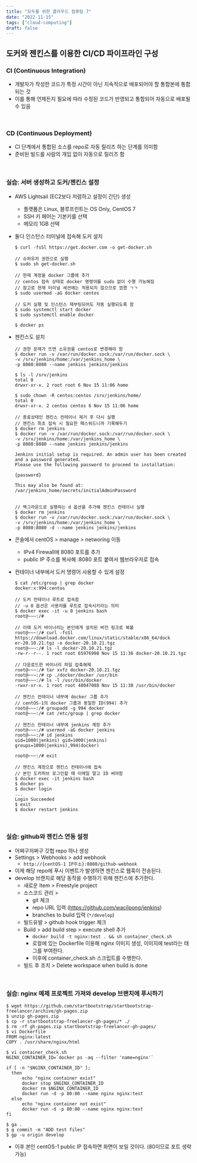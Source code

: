 ```yaml
---
title: "모두를 위한 클라우드 컴퓨팅 7"
date: "2022-11-15"
tags: ["cloud-computing"]
draft: false
---
```


## 도커와 젠킨스를 이용한 CI/CD 파이프라인 구성

### CI (Continuous Integration)

- 개발자가 작성한 코드가 특정 시간이 아닌 지속적으로 배포되어야 할 통합본에 통합되는 것
- 이를 통해 언제든지 필요에 따라 수정된 코드가 반영되고 통합되어 자동으로 배포될 수 있음

<br />

### CD (Continuous Deployment)

- CI 단계에서 통합된 소스를 repo로 자동 릴리즈 하는 단계를 의미함
- 준비된 빌드를 사람의 개입 없이 자동으로 릴리즈 함

<br />

### 실습: 서버 생성하고 도커/젠킨스 설정

- AWS Lightsail (EC2보다 저렴하고 설정이 간단) 생성
  - 플랫폼은 Linux, 블루프린트는 OS Only, CentOS 7
  - SSH 키 페어는 기본키를 선택
  - 메모리 1GB 선택
- 둘다 인스턴스 터미널에 접속해 도커 설치

  ```
  $ curl -fsSl https://get.docker.com -o get-docker.sh

  // 슈퍼유저 권한으로 실행
  $ sudo sh get-docker.sh

  // 현재 계정을 docker 그룹에 추가
  // centos 접속 상태로 docker 명령어를 sudo 없이 수행 가능해짐
  // 참고로 현재 터미널 세션에는 적용되지 않으므로 껐켰 ㄱㄱ
  $ sudo usermod -aG docker centos

  // 도커 실행 및 인스턴스 재부팅되어도 자동 실행되도록 함
  $ sudo systemctl start docker
  $ sudo systemctl enable docker

  $ docker ps
  ```

- 젠킨스도 설치

  ```
  // 권한 문제가 뜨면 소유권을 centos로 변경해야 함
  $ docker run -v /var/run/docker.sock:/var/run/docker.sock \
  -v /srv/jenkins/home:/var/jenkins_home \
  -p 8080:8080 --name jenkins jenkins/jenkins

  $ ls -l /srv/jenkins
  total 0
  drwxr-xr-x. 2 root root 6 Nov 15 11:06 home

  $ sudo chown -R centos:centos /srv/jenkins/home/
  total 0
  drwxr-xr-x. 2 centos centos 6 Nov 15 11:06 home

  // 종료상태인 젠킨스 컨테이너 제거 후 다시 실행
  // 젠킨스 최초 접속 시 필요한 패스워드니까 기록해두기
  $ docker rm jenkins
  $ docker run -v /var/run/docker.sock:/var/run/docker.sock \
  -v /srv/jenkins/home:/var/jenkins_home \
  -p 8080:8080 --name jenkins jenkins/jenkins

  Jenkins initial setup is required. An admin user has been created and a password generated.
  Please use the following password to proceed to installation:

  {password}

  This may also be found at: /var/jenkins_home/secrets/initialAdminPassword


  // 백그라운드로 실행하는 d 옵션을 추가해 젠킨스 컨테이너 실행
  $ docker rm jenkins
  $ docker run -v /var/run/docker.sock:/var/run/docker.sock \
  -v /srv/jenkins/home:/var/jenkins_home \
  -p 8080:8080 -d --name jenkins jenkins/jenkins
  ```

- 콘솔에서 centOS > manage > networing 이동
  - IPv4 Firewall에 8080 포트를 추가
  - public IP 주소를 복사해 :8080 포트 붙여서 웹브라우저로 접속
- 컨테이너 내부에서 도커 명령어 사용할 수 있게 설정

  ```
  $ cat /etc/group | grep docker
  docker:x:994:centos

  // 도커 컨테이너 루트로 접속함
  // -u 0 옵션은 사용자를 루트로 접속시키라는 의미
  $ docker exec -it -u 0 jenkins bash
  root@~~~:/#

  // 이때 도커 바이너리는 본인에게 설치된 버전 링크로 복붙
  root@~~~:/# curl -fsSl https://download.docker.com/linux/static/stable/x86_64/dock
  er-20.10.21.tgz -o docker-20.10.21.tgz
  root@~~~:/# ls -l docker-20.10.21.tgz
  -rw-r--r--. 1 root root 65976998 Nov 15 11:36 docker-20.10.21.tgz

  // 다운로드한 바이너리 파일 압축해제
  root@~~~:/# tar xvfz docker-20.10.21.tgz
  root@~~~:/# cp ./docker/docker /usr/bin
  root@~~~:/# ls -l /usr/bin/docker
  -rwxr-xr-x. 1 root root 48047088 Nov 15 11:38 /usr/bin/docker

  // 젠킨스 컨테이너 내부에 docker 그룹 추가
  // centOS-1의 docker 그룹과 동일한 ID(994) 추가
  root@~~~:/# groupadd -g 994 docker
  root@~~~:/# cat /etc/group | grep docker

  // 젠킨스 컨테이너 내부에 jenkins 계정 추가
  root@~~~:/# usermod -aG docker jenkins
  root@~~~:/# id jenkins
  uid=1000(jenkins) gid=1000(jenkins) groups=1000(jenkins),994(docker)

  root@~~~:/# exit

  // 젠킨스 계정으로 젠킨스 컨테이너에 접속
  // 본인 도커허브 로그인할 때 이메일 말고 ID 써야함
  $ docker exec -it jenkins bash
  $ docker ps
  $ docker login
  ...
  Login Succeeded
  $ exit
  $ docker restart jenkins
  ```

<br />

### 실습: github와 젠킨스 연동 설정

- 어쩌구저쩌구 깃헙 repo 하나 생성
- Settings > Webhooks > add webhook
  - `http://{centOS-1 IP주소}:8080/github-webhook`
- 이제 해당 repo에 푸시 이벤트가 발생하면 젠킨스로 웹훅이 전송된다.
- develop 브랜치로 해당 동작을 수행하기 위해 젠킨스에 추가한다.
  - 새로운 Item > Freestyle project
  - 소스코드 관리 >
    - git 체크
    - repo URL 입력 (https://github.com/wacilpong/jenkins)
    - branches to build 입력 (`*/develop`)
  - 빌드유발 > github hook trigger 체크
  - Build > add build step > execute shell 추가
    - `docker build -t nginx:test . && sh container_check.sh`
    - 로컬에 있는 Dockerfile 이용해 nginx 이미지 생성, 이미지에 test라는 태그를 부여한다.
    - 이후에 container_check.sh 스크립트를 수행한다.
  - 빌드 후 조치 > Delete workspace when build is done

<br />

### 실습: nginx 예제 프로젝트 가져와 develop 브랜치에 푸시하기

```
$ wget https://github.com/startbootstrap/startbootstrap-freelancer/archive/gh-pages.zip
$ unzip gh-pages.zip
$ cp -r startbootstrap-freelancer-gh-pages/* ./
$ rm -rf gh-pages.zip startbootstrap-freelancer-gh-pages/
$ vi Dockerfile
FROM nginx:latest
COPY . /usr/share/nginx/html

$ vi container_check.sh
NGINX_CONTAINER_ID=`docker ps -aq --filter 'name=nginx'`

if [ -n "$NGINX_CONTAINER_ID" ];
  then
      echo "nginx container exist"
      docker stop $NGINX_CONTAINER_ID
      docker rm $NGINX_CONTAINER_ID
      docker run -d -p 80:80 --name nginx nginx:test
  else
      echo "nginx container not exist"
      docker run -d -p 80:80 --name nginx nginx:test
fi

$ ga .
$ g commit -m "ADD test files"
$ gp -u origin develop
```

- 이후 본인 centOS-1 public IP 접속하면 화면이 보일 것이다. (80이므로 포트 생략가능)
